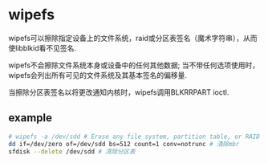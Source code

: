 # wipefs
wipefs可以擦除指定设备上的文件系统，raid或分区表签名（魔术字符串），从而使libblkid看不见签名.

wipefs不会擦除文件系统本身或设备中的任何其他数据; 
当不带任何选项使用时，wipefs会列出所有可见的文件系统及其基本签名的偏移量.

当擦除分区表签名以将更改通知内核时，wipefs调用BLKRRPART ioctl.

## example
```bash
# wipefs -a /dev/sdd # Erase any file system, partition table, or RAID signatures
dd if=/dev/zero of=/dev/sdd bs=512 count=1 conv=notrunc # 清除mbr
sfdisk --delete /dev/sdd # 清除分区表
```